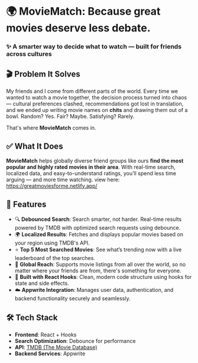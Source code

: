 # 🌍 MovieMatch: Because great movies deserve less debate.

### ✨ A smarter way to decide what to watch — built for friends across cultures

## 🎬 Problem It Solves

My friends and I come from different parts of the world. Every time we wanted to watch a movie together, the decision process turned into chaos — cultural preferences clashed, recommendations got lost in translation, and we ended up writing movie names on **chits** and drawing them out of a bowl. Random? Yes. Fair? Maybe. Satisfying? Rarely.

That's where **MovieMatch** comes in.

## ✅ What It Does

**MovieMatch** helps globally diverse friend groups like ours **find the most popular and highly rated movies in their area**. With real-time search, localized data, and easy-to-understand ratings, you’ll spend less time arguing — and more time watching.
view here: https://greatmoviesforme.netlify.app/


## 🚀 Features

* 🔍 **Debounced Search**: Search smarter, not harder. Real-time results powered by TMDB with optimized search requests using debounce.
* 🌍 **Localized Results**: Fetches and displays popular movies based on your region using TMDB's API.
* ⭐ **Top 5 Most Searched Movies**: See what’s trending now with a live leaderboard of the top searches.
* 💬 **Global Reach**: Supports movie listings from all over the world, so no matter where your friends are from, there's something for everyone.
* 🧠 **Built with React Hooks**: Clean, modern code structure using hooks for state and side effects.
* ☁️ **Appwrite Integration**: Manages user data, authentication, and backend functionality securely and seamlessly.

## 🛠 Tech Stack

* **Frontend**: React + Hooks
* **Search Optimization**: Debounce for performance
* **API**: [TMDB (The Movie Database)](https://www.themoviedb.org/)
* **Backend Services**: Appwrite
